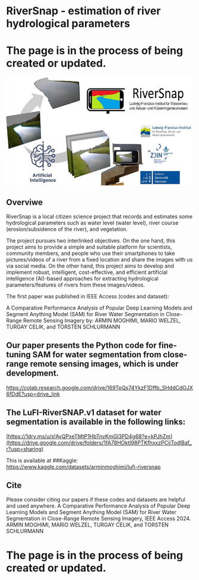 # RiverSnap - estimation of river hydrological parameters
# The page is in the process of being created or updated.

![Test Image 1](https://github.com/ArminMoghimi/RiverSnap/blob/main/csm_RiverSnap_cd74afa27c.jpg)

## Overviwe
RiverSnap is a local citizen science project that records and estimates some hydrological parameters such as water level (water level), river course (erosion/subsidence of the river), and vegetation.

The project pursues two interlinked objectives. On the one hand, this project aims to provide a simple and suitable platform for scientists, community members, and people who use their smartphones to take pictures/videos of a river from a fixed location and share the images with us via social media. On the other hand, this project aims to develop and implement robust, intelligent, cost-effective, and efficient artificial intelligence (AI)-based approaches for extracting hydrological parameters/features of rivers from these images/videos.

The first paper was published in IEEE Access (codes and dataset): 

A Comparative Performance Analysis of Popular Deep Learning Models and Segment Anything Model (SAM) for River Water Segmentation in Close-Range Remote Sensing Imagery by:
ARMIN MOGHIMI, MARIO WELZEL, TURGAY CELIK, and TORSTEN SCHLURMANN

## Our paper presents the Python code for fine-tuning SAM for water segmentation from close-range remote sensing images, which is under development. 
https://colab.research.google.com/drive/169TpQs74YkzF1Dffb_SHddCdOJX6fDdE?usp=drive_link

## The LuFI-RiverSNAP.v1 dataset for water segmentation is available in the following links:  

[https://1drv.ms/u/s!AvQPxeTMtP1HbTnvKmGI3PD4g68?e=kPJhZm](https://drive.google.com/drive/folders/1fA78HOktI98PTKfhxxzPCijTodlBaf_r?usp=sharing)

This is available at ##Kaggle:
https://www.kaggle.com/datasets/arminmoghimi/lufi-riversnap

## Cite
Please consider citing our papers if these codes and datasets are helpful and used anywhere.
A Comparative Performance Analysis of Popular Deep Learning Models and Segment Anything Model (SAM) for River Water Segmentation in Close-Range Remote Sensing Imagery, IEEE Access 2024. 
ARMIN MOGHIMI, MARIO WELZEL, TURGAY CELIK, and TORSTEN SCHLURMANN

# The page is in the process of being created or updated.
